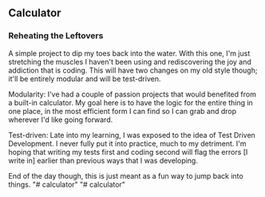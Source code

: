 ## Calculator
### Reheating the Leftovers

A simple project to dip my toes back into the water. With this one, I'm just stretching the muscles I haven't been using and rediscovering the joy and addiction that is coding. This will have two changes on my old style though; it'll be entirely modular and will be test-driven.

Modularity: I've had a couple of passion projects that would benefited from a built-in calculator. My goal here is to have the logic for the entire thing in one place, in the most efficient form I can find so I can grab and drop wherever I'd like going forward.

Test-driven: Late into my learning, I was exposed to the idea of Test Driven Development. I never fully put it into practice, much to my detriment. I'm hoping that writing my tests first and coding second will flag the errors [I write in] earlier than previous ways that I was developing.

End of the day though, this is just meant as a fun way to jump back into things.
"# calculator" 
"# calculator" 
